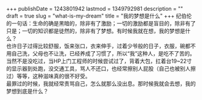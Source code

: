 +++
publishDate = 1243801942
lastmod = 1349792981
description = ""
draft = true
slug = "what-is-my-dream"
title = "我的梦想是什么"
+++
纪伯伦的一句话：生命的确是黑暗的，除非有了激励；一切的激励都是盲目的，除非有了只是；一切的知识都是徒然的，除非有了梦想。有时候我就在想，我的梦想是什么？  
也许日子过得比较舒服，饭来张口，衣来伸手，过着少爷般的日子，衣服，碗都不用自己洗，父母也不让洗，已经养成了习惯了，所以“我”这种人，是吃不了苦的。当然不是没吃过，当HP上门工程师的时候尝试过了，背着大包，扛着台19~22寸的显示器到处跑，没交通工具，骂人不还口，也经常擦别人屁股（自己也被别人擦过）等等，这种滋味真的很不好受。  
最罪过的时候，我就经常责骂自己，怎么就那么没出息。那时候我就会去想，我的梦想到底是什么？  